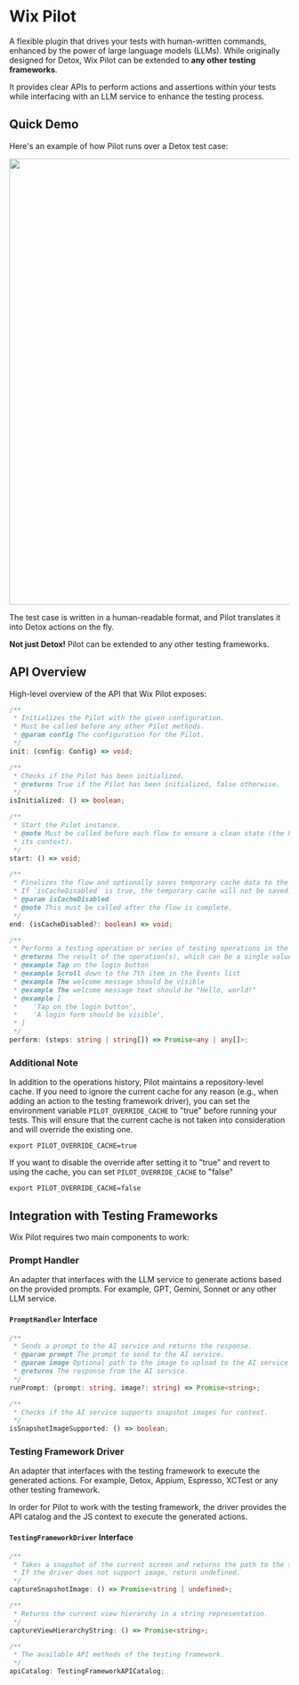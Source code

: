 # Wix Pilot

A flexible plugin that drives your tests with human-written commands, enhanced by the power of large language models (LLMs).
While originally designed for Detox, Wix Pilot can be extended to **any other testing frameworks**.

It provides clear APIs to perform actions and assertions within your tests while interfacing with an LLM service to enhance the testing process.

## Quick Demo

Here's an example of how Pilot runs over a Detox test case:

<img src="copilot-demo.gif" width="800">

The test case is written in a human-readable format, and Pilot translates it into Detox actions on the fly.

**Not just Detox!** Pilot can be extended to any other testing frameworks.

## API Overview

High-level overview of the API that Wix Pilot exposes:

```typescript
/**
 * Initializes the Pilot with the given configuration.
 * Must be called before any other Pilot methods.
 * @param config The configuration for the Pilot.
 */
init: (config: Config) => void;

/**
 * Checks if the Pilot has been initialized.
 * @returns True if the Pilot has been initialized, false otherwise.
 */
isInitialized: () => boolean;

/**
 * Start the Pilot instance.
 * @note Must be called before each flow to ensure a clean state (the Pilot uses the operations history as part of
 * its context).
 */
start: () => void;

/**
 * Finalizes the flow and optionally saves temporary cache data to the main cache.
 * If `isCacheDisabled` is true, the temporary cache will not be saved. False is the default value.
 * @param isCacheDisabled
 * @note This must be called after the flow is complete.
 */
end: (isCacheDisabled?: boolean) => void;

/**
 * Performs a testing operation or series of testing operations in the app based on the given `steps`.
 * @returns The result of the operation(s), which can be a single value or an array of values for each step.
 * @example Tap on the login button
 * @example Scroll down to the 7th item in the Events list
 * @example The welcome message should be visible
 * @example The welcome message text should be "Hello, world!"
 * @example [
 *    'Tap on the login button',
 *    'A login form should be visible',
 * ]
 */
perform: (steps: string | string[]) => Promise<any | any[]>;
```

### Additional Note

In addition to the operations history, Pilot maintains a repository-level cache. If you need to ignore the current cache for any reason (e.g., when adding an action to the testing framework driver), you can set the environment variable `PILOT_OVERRIDE_CACHE` to "true" before running your tests. This will ensure that the current cache is not taken into consideration and will override the existing one.

```shell
export PILOT_OVERRIDE_CACHE=true
```

If you want to disable the override after setting it to "true" and revert to using the cache, you can set `PILOT_OVERRIDE_CACHE` to "false"

```shell
export PILOT_OVERRIDE_CACHE=false
```


## Integration with Testing Frameworks

Wix Pilot requires two main components to work:

### **Prompt Handler**

An adapter that interfaces with the LLM service to generate actions based on the provided prompts. For example, GPT, Gemini, Sonnet or any other LLM service.

#### `PromptHandler` Interface

```typescript
/**
 * Sends a prompt to the AI service and returns the response.
 * @param prompt The prompt to send to the AI service.
 * @param image Optional path to the image to upload to the AI service that captures the current UI state.
 * @returns The response from the AI service.
 */
runPrompt: (prompt: string, image?: string) => Promise<string>;

/**
 * Checks if the AI service supports snapshot images for context.
 */
isSnapshotImageSupported: () => boolean;
```

### Testing Framework Driver

An adapter that interfaces with the testing framework to execute the generated actions. For example, Detox, Appium, Espresso, XCTest or any other testing framework.

In order for Pilot to work with the testing framework, the driver provides the API catalog and the JS context to execute the generated actions.

#### `TestingFrameworkDriver` Interface

```typescript
/**
 * Takes a snapshot of the current screen and returns the path to the saved image.
 * If the driver does not support image, return undefined.
 */
captureSnapshotImage: () => Promise<string | undefined>;

/**
 * Returns the current view hierarchy in a string representation.
 */
captureViewHierarchyString: () => Promise<string>;

/**
 * The available API methods of the testing framework.
 */
apiCatalog: TestingFrameworkAPICatalog;
```
